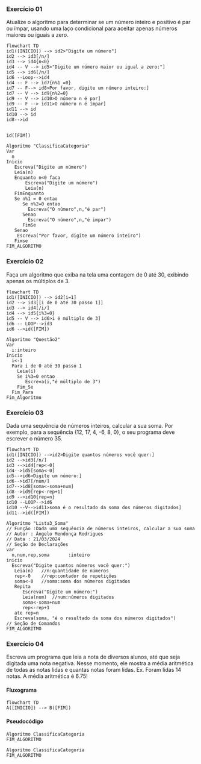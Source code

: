 ### Exercício 01
Atualize o algoritmo para determinar se um número inteiro e positivo é par ou ímpar, usando uma laço condicional para aceitar apenas números maiores ou iguais a zero. 


```mermaid
flowchart TD
id1([INICIO]) --> id2>"Digite um número"]
id2 --> id3[/n/]
id3 --> id4{n<0}
id4 -- V --> id5>"Digite um número maior ou igual a zero:"]
id5 --> id6[/n/]
id6 --Loop-->id4
id4 -- F --> id7{n%1 =0}
id7 -- F--> id8>Por favor, digite um número inteiro:]
id7 -- V --> id9{n%2=0}
id9 -- V --> id10>O número n é par]
id9 -- F --> id11>O número n é ímpar]
id11 --> id
id10 --> id
id8-->id


id([FIM])
```


```
Algoritmo "ClassificaCategoria"
Var
  n
Inicio
   Escreva("Digite um número")
   Leia(n)
   Enquanto n<0 faca
       Escreva("Digite um número")
       Leia(n)
   FimEnquanto
   Se n%1 = 0 entao
      Se n%2=0 entao
        Escreva("O número",n,"é par")
      Senao
        Escreva("O número",n,"é impar")
      FimSe
   Senao 
    Escreva("Por favor, digite um número inteiro")
   Fimse
FIM_ALGORITMO
```

### Exercício 02
Faça um algoritmo que exiba na tela uma contagem de 0 até 30, exibindo apenas os múltiplos de 3.


```mermaid
flowchart TD
id1([INICIO]) --> id2[i=1]
id2 --> id3[[i de 0 até 30 passo 1]]
id3 --> id4[/i/] 
id4 --> id5{i%3=0}
id5 -- V --> id6>i é múltiplo de 3]
id6 -- LOOP-->id3
id6 -->id([FIM])
```



```
Algoritmo "Questão2"
Var
  i:inteiro
Inicio
  i<-1
  Para i de 0 até 30 passo 1
    Leia(i)
    Se i%3=0 entao
       Escreva(i,"é múltiplo de 3")
    Fim_Se
  Fim_Para
Fim_Algoritmo  
```
### Exercício 03
Dada uma sequência de números inteiros, calcular a sua soma. 
Por exemplo, para a sequência {12, 17, 4, -6, 8, 0}, o seu programa deve escrever o número 35.

```mermaid
flowchart TD
id1([INICIO]) -->id2>Digite quantos números você quer:]
id2 -->id3[/n/]
id3 -->id4[rep<-0]
id4-->id5[soma<-0]
id5-->id6>Digite um número:]
id6-->id7[/num/]
id7-->id8[soma<-soma+num]
id8-->id9[rep<-rep+1]
id9 -->id10{rep=n}
id10 --LOOP-->id6
id10 --V-->id11>soma é o resultado da soma dos números digitados]
id11-->id([FIM])
```








```
Algoritmo "Lista3_Soma"
// Função :Dada uma sequência de números inteiros, calcular a sua soma
// Autor : Ângelo Mendonça Rodrigues
// Data : 21/03/2024
// Seção de Declarações 
var
  n,num,rep,soma       :inteiro
inicio
  Escreva("Digite quantos números você quer:")
   Leia(n)   //n:quantidade de números 
   rep<-0    //rep:contador de repetições
   soma<-0   //soma:soma dos números digitados
   Repita
      Escreva("Digite um número:")
      Leia(num)  //num:números digitados
      soma<-soma+num
      rep<-rep+1
   ate rep=n
   Escreva(soma, "é o resultado da soma dos números digitados")
// Seção de Comandos
FIM_ALGORITMO
```
    
### Exercício 04
Escreva um programa que leia a nota de diversos alunos, até que seja digitada uma nota negativa. 
Nesse momento, ele mostra a média aritmética de todas as notas lidas e quantas notas foram lidas. 
Ex. Foram lidas 14 notas. A média aritmética é 6.75!

#### Fluxograma

```mermaid
flowchart TD
A([INICIO]) --> B([FIM])
```

#### Pseudocódigo

```
Algoritmo ClassificaCategoria
FIM_ALGORITMO
```


```
Algoritmo ClassificaCategoria
FIM_ALGORITMO
```
